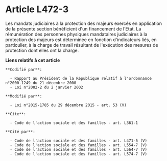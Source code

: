 # Article L472-3

Les mandats judiciaires à la protection des majeurs exercés en application de la présente section bénéficient d'un
financement de l'Etat. La rémunération des personnes physiques mandataires judiciaires à la protection des majeurs est
déterminée en fonction d'indicateurs liés, en particulier, à la charge de travail résultant de l'exécution des mesures de
protection dont elles ont la charge.

**Liens relatifs à cet article**

	**Codifié par**:

	  - Rapport au Président de la République relatif à l'ordonnance n°2000-1249 du 21 décembre 2000
	  - Loi n°2002-2 du 2 janvier 2002

	**Modifié par**:

	  - Loi n°2015-1785 du 29 décembre 2015 - art. 53 (V)

	**Cite**:

	  - Code de l'action sociale et des familles - art. L361-1

	**Cité par**:

	  - Code de l'action sociale et des familles - art. L471-5 (V)
	  - Code de l'action sociale et des familles - art. L554-7 (V)
	  - Code de l'action sociale et des familles - art. L564-7 (V)
	  - Code de l'action sociale et des familles - art. L574-7 (V)
